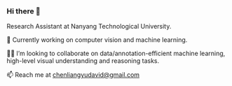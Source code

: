 ### Hi there 👋

<!--
**c-liangyu/c-liangyu** is a ✨ _special_ ✨ repository because its `README.md` (this file) appears on your GitHub profile.

Here are some ideas to get you started:

- 🔭 I’m currently working on ...
- 🌱 I’m currently learning ...
- 👯 I’m looking to collaborate on ...
- 🤔 I’m looking for help with ...
- 💬 Ask me about ...
- 📫 How to reach me: ...
- 😄 Pronouns: ...
- ⚡ Fun fact: ...
-->

Research Assistant at Nanyang Technological University.

🔭 Currently working on computer vision and machine learning.

🧑‍💻 I’m looking to collaborate on data/annotation-efficient machine learning, high-level visual understanding and reasoning tasks.

📫 Reach me at chenliangyudavid@gmail.com

<!-- <img src="https://github-readme-stats.vercel.app/api?username=c-liangyu&count_private=true&show_icons=true&layout=compact" height="150"> <img src="https://github-readme-stats.vercel.app/api/top-langs/?username=c-liangyu&layout=compact" height="150"> -->
